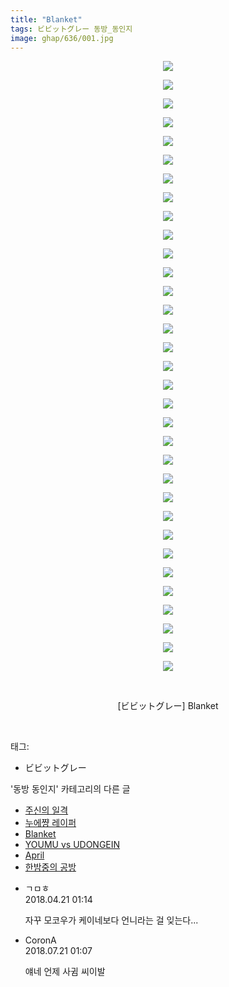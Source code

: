 ```yaml
---
title: "Blanket"
tags: ビビットグレー 동방_동인지
image: ghap/636/001.jpg
---
```

<div class="article">
<p style="text-align: center; clear: none; float: none;"><img src="{{ site.nasurl }}/ghap/636/001.jpg"/></p>
<p style="text-align: center; clear: none; float: none;"><img src="{{ site.nasurl }}/ghap/636/002.jpg"/></p>
<p style="text-align: center; clear: none; float: none;"><img src="{{ site.nasurl }}/ghap/636/003.jpg"/></p>
<p style="text-align: center; clear: none; float: none;"><img src="{{ site.nasurl }}/ghap/636/004.jpg"/></p>
<p style="text-align: center; clear: none; float: none;"><img src="{{ site.nasurl }}/ghap/636/005.jpg"/></p>
<p style="text-align: center; clear: none; float: none;"><img src="{{ site.nasurl }}/ghap/636/006.jpg"/></p>
<p style="text-align: center; clear: none; float: none;"><img src="{{ site.nasurl }}/ghap/636/007.jpg"/></p>
<p style="text-align: center; clear: none; float: none;"><img src="{{ site.nasurl }}/ghap/636/008.jpg"/></p>
<p style="text-align: center; clear: none; float: none;"><img src="{{ site.nasurl }}/ghap/636/009.jpg"/></p>
<p style="text-align: center; clear: none; float: none;"><img src="{{ site.nasurl }}/ghap/636/010.jpg"/></p>
<p style="text-align: center; clear: none; float: none;"><img src="{{ site.nasurl }}/ghap/636/011.jpg"/></p>
<p style="text-align: center; clear: none; float: none;"><img src="{{ site.nasurl }}/ghap/636/012.jpg"/></p>
<p style="text-align: center; clear: none; float: none;"><img src="{{ site.nasurl }}/ghap/636/013.jpg"/></p>
<p style="text-align: center; clear: none; float: none;"><img src="{{ site.nasurl }}/ghap/636/014.jpg"/></p>
<p style="text-align: center; clear: none; float: none;"><img src="{{ site.nasurl }}/ghap/636/015.jpg"/></p>
<p style="text-align: center; clear: none; float: none;"><img src="{{ site.nasurl }}/ghap/636/016.jpg"/></p>
<p style="text-align: center; clear: none; float: none;"><img src="{{ site.nasurl }}/ghap/636/017.jpg"/></p>
<p style="text-align: center; clear: none; float: none;"><img src="{{ site.nasurl }}/ghap/636/018.jpg"/></p>
<p style="text-align: center; clear: none; float: none;"><img src="{{ site.nasurl }}/ghap/636/019.jpg"/></p>
<p style="text-align: center; clear: none; float: none;"><img src="{{ site.nasurl }}/ghap/636/020.jpg"/></p>
<p style="text-align: center; clear: none; float: none;"><img src="{{ site.nasurl }}/ghap/636/021.jpg"/></p>
<p style="text-align: center; clear: none; float: none;"><img src="{{ site.nasurl }}/ghap/636/022.jpg"/></p>
<p style="text-align: center; clear: none; float: none;"><img src="{{ site.nasurl }}/ghap/636/023.jpg"/></p>
<p style="text-align: center; clear: none; float: none;"><img src="{{ site.nasurl }}/ghap/636/024.jpg"/></p>
<p style="text-align: center; clear: none; float: none;"><img src="{{ site.nasurl }}/ghap/636/025.jpg"/></p>
<p style="text-align: center; clear: none; float: none;"><img src="{{ site.nasurl }}/ghap/636/026.jpg"/></p>
<p style="text-align: center; clear: none; float: none;"><img src="{{ site.nasurl }}/ghap/636/027.jpg"/></p>
<p style="text-align: center; clear: none; float: none;"><img src="{{ site.nasurl }}/ghap/636/028.jpg"/></p>
<p style="text-align: center; clear: none; float: none;"><img src="{{ site.nasurl }}/ghap/636/029.jpg"/></p>
<p style="text-align: center; clear: none; float: none;"><img src="{{ site.nasurl }}/ghap/636/030.jpg"/></p>
<p style="text-align: center; clear: none; float: none;"><img src="{{ site.nasurl }}/ghap/636/031.jpg"/></p>
<p style="text-align: center; clear: none; float: none;"><img src="{{ site.nasurl }}/ghap/636/032.jpg"/></p>
<p style="text-align: center; clear: none; float: none;"><img src="{{ site.nasurl }}/ghap/636/033.jpg"/></p>
<p style="text-align: center; clear: none; float: none;"><br/></p>
<p style="text-align: center; clear: none; float: none;">[ビビットグレー] Blanket</p>
<p><br/></p>
</div><div class="tagTrail">
<p>태그: </p>
<ul>
<li>ビビットグレー</li>
</ul>
</div><div class="another">
<p>'동방 동인지' 카테고리의 다른 글</p>
<ul>
<li><a href="/2016-07-02-ghap_638">주신의 일격</a></li>
<li><a href="/2016-07-02-ghap_637">누에쨩 레이퍼</a></li>
<li><a href="/2016-07-02-ghap_636">Blanket</a></li>
<li><a href="/2016-07-02-ghap_635">YOUMU vs UDONGEIN</a></li>
<li><a href="/2016-07-02-ghap_634">April</a></li>
<li><a href="/2016-07-02-ghap_633">한밤중의 공방</a></li>
</ul>
</div><div class="cb_module cb_fluid">
<div class="cb_wrt cb_profile">
<div class="comment">
<ul>
<li class="cb_thumb_off" id="comment15242452">
<div class="cb_comment_area">
<div class="cb_info_area">
<div class="cb_section">
<span class="cb_nick_name">ㄱㅁㅎ</span>
</div>
<div class="cb_section">
<span class="cb_date">2018.04.21 01:14 </span>
</div>
</div>
<div class="cb_dsc_comment">
<p class="cb_dsc">
											자꾸 모코우가 케이네보다 언니라는 걸 잊는다...
										</p>
</div>
</div></li>
<li class="cb_thumb_off" id="comment15290978">
<div class="cb_comment_area">
<div class="cb_info_area">
<div class="cb_section">
<span class="cb_nick_name">CoronA</span>
</div>
<div class="cb_section">
<span class="cb_date">2018.07.21 01:07 </span>
</div>
</div>
<div class="cb_dsc_comment">
<p class="cb_dsc">
											얘네 언제 사귐 씨이발
										</p>
</div>
</div></li>
</ul>
</div>
</div><!-- commentList close -->
</div>